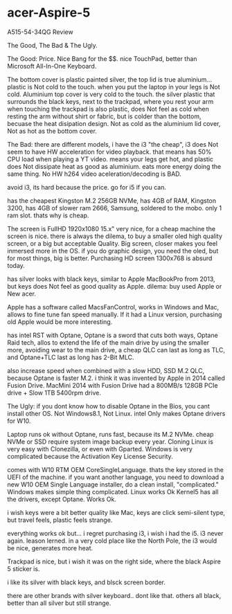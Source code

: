 # acer-Aspire-5
A515-54-34QG
Review

The Good, The Bad & The Ugly.

The Good: Price. Nice Bang for the $$.
nice TouchPad, better than Microsoft All-In-One Keyboard.

The bottom cover is plastic painted silver,
the top lid is true aluminium...
plastic is Not cold to the touch.
when you put the laptop in your legs is Not cold.
Aluminium top cover is very cold to the touch.
the silver plastic that surrounds the black keys, next to the trackpad, where you rest your arm when touching the trackpad is also plastic, does Not feel as cold when resting the arm without shirt or fabric, but is colder than the bottom, becuase the heat disipation design.
Not as cold as the aluminium lid cover,
Not as hot as the bottom cover.

The Bad: 
there are different models,
i have the i3 "the cheap",
i3 does Not seem to have HW acceleration for video playback.
that means has 50% CPU load when playing a YT video.
means your legs get hot, and plastic does Not dissipate heat as good as aluminium.
eats more energy doing the same thing.
No HW h264 video aceleration/decoding is BAD.

avoid i3, 
its hard because the price.
go for i5 if you can.

has the cheapest Kingston M.2 256GB NVMe,
has 4GB of RAM, Kingston 3200,
has 4GB of slower ram 2666, Samsung, soldered to the mobo.
only 1 ram slot.
thats why is cheap.

The screen is FullHD 1920x1080 15.x" very nice, for a cheap machine the screen is nice.
there is always the dilema, to buy a smaller oled high quality screen, or a big but acceptable Quality.
Big screen, closer makes you feel inmersed more in the OS.
if you do graphic design, you need the oled, but for most things, big is better.
Purchasing HD screen 1300x768 is absurd today.

has silver looks with black keys, similar to Apple MacBookPro from 2013,
but keys does Not feel as good quality as Apple.
dilema: buy used Apple or New acer.

Apple has a software called MacsFanControl, works in Windows and Mac,
allows to fine tune fan speed manually.
If it had a Linux version, purchasing old Apple would be more interesting.

has intel RST with Optane,
Optane is a sword that cuts both ways,
Optane Raid tech, allos to extend the life of the main drive by using the smaller more, avoiding wear to the main drive,
a cheap QLC can last as long as TLC, and Optane+TLC last as long has 2-Bit MLC.

also increase speed when combined with a slow HDD, SSD M.2 QLC, because Optane is faster M.2.
i think it was invented by Apple in 2014 called Fusion Drive.
MacMini 2014 with Fusion Drive had a 800MB/s 128GB PCIe drive + Slow 1TB 5400rpm drive.

The Ugly:
if you dont know how to disable Optane in the Bios, you cant install other OS.
Not Windows8.1, Not Linux.
intel Only makes Optane drivers for W10.

Laptop runs ok without Optane, runs fast, because its M.2 NVMe.
cheap NVMe or SSD require system image backup every year.
Cloning Linux is very easy with Clonezilla, or even with Gparted.
Windows is very complicated because the Activation Key License Security.

comes with W10 RTM OEM CoreSingleLanguage.
thats the key stored in the UEFI of the machine.
if you want another language, you need to download a new W10 OEM Single Language installer, do a clean install, "complicated."
Windows makes simple thing complicated.
Linux works Ok Kernel5 has all the drivers, except Optane.
Works Ok.

i wish keys were a bit better quality like Mac, keys are click semi-silent type, but travel feels, plastic feels strange.

everything works ok but... i regret purchasing i3, i wish i had the i5.
i3 never again. leason lerned.
in a very cold place like the North Pole, the i3 would be nice, generates more heat.

Trackpad is nice, but i wish it was on the right side, where the black Aspire 5 sticker is.

i like its silver with black keys, and blsck screen border.

there are other brands with silver keyboard.. dont like that.
others all black, better than all silver but still strange.
